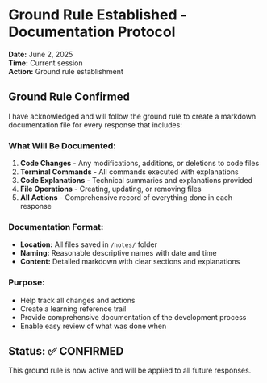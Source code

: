 # Ground Rule Established - Documentation Protocol

**Date:** June 2, 2025  
**Time:** Current session  
**Action:** Ground rule establishment  

## Ground Rule Confirmed

I have acknowledged and will follow the ground rule to create a markdown documentation file for every response that includes:

### What Will Be Documented:
1. **Code Changes** - Any modifications, additions, or deletions to code files
2. **Terminal Commands** - All commands executed with explanations
3. **Code Explanations** - Technical summaries and explanations provided
4. **File Operations** - Creating, updating, or removing files
5. **All Actions** - Comprehensive record of everything done in each response

### Documentation Format:
- **Location:** All files saved in `/notes/` folder
- **Naming:** Reasonable descriptive names with date and time
- **Content:** Detailed markdown with clear sections and explanations

### Purpose:
- Help track all changes and actions
- Create a learning reference trail
- Provide comprehensive documentation of the development process
- Enable easy review of what was done when

## Status: ✅ CONFIRMED

This ground rule is now active and will be applied to all future responses.
